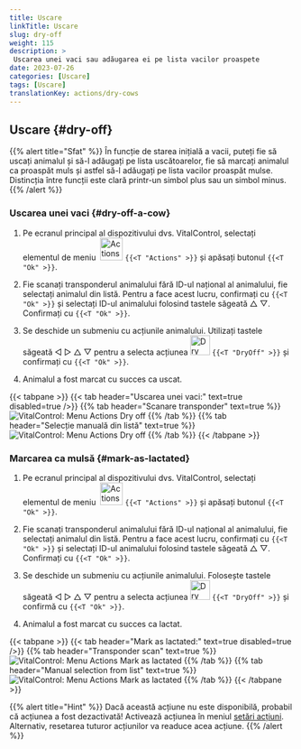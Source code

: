 ```yaml
---
title: Uscare
linkTitle: Uscare
slug: dry-off
weight: 115
description: >
 Uscarea unei vaci sau adăugarea ei pe lista vacilor proaspete
date: 2023-07-26
categories: [Uscare]
tags: [Uscare]
translationKey: actions/dry-cows
---
```


## Uscare {#dry-off}

{{% alert title="Sfat" %}}
În funcție de starea inițială a vacii, puteți fie să uscați animalul și să-l adăugați pe lista uscătoarelor, fie să marcați animalul ca proaspăt muls și astfel să-l adăugați pe lista vacilor proaspăt mulse. Distincția între funcții este clară printr-un simbol plus sau un simbol minus.
{{% /alert %}}

### Uscarea unei vaci {#dry-off-a-cow}

1. Pe ecranul principal al dispozitivului dvs. VitalControl, selectați elementul de meniu &nbsp;<img src="/icons/actions.svg" width="40" align="bottom" alt="Actions" /> `{{<T "Actions" >}}` și apăsați butonul `{{<T "Ok" >}}`.

2. Fie scanați transponderul animalului fără ID-ul național al animalului, fie selectați animalul din listă. Pentru a face acest lucru, confirmați cu `{{<T "Ok" >}}` și selectați ID-ul animalului folosind tastele săgeată △ ▽. Confirmați cu `{{<T "Ok" >}}`.

3. Se deschide un submeniu cu acțiunile animalului. Utilizați tastele săgeată ◁ ▷ △ ▽ pentru a selecta acțiunea <img src="/icons/actions/dryoff-plus.svg" width="35" align="bottom" alt="Dry off" /> `{{<T "DryOff" >}}` și confirmați cu `{{<T "Ok" >}}`.

4. Animalul a fost marcat cu succes ca uscat.

{{< tabpane >}}
{{< tab header="Uscarea unei vaci:" text=true disabled=true />}}
{{% tab header="Scanare transponder" text=true %}}
![VitalControl: Menu Actions Dry off](../images/dryoff-scan.png "Uscarea unei vaci")
{{% /tab %}}
{{% tab header="Selecție manuală din listă" text=true %}}
![VitalControl: Menu Actions Dry off](../images/dryoff.png "Uscarea unei vaci")
{{% /tab %}}
{{< /tabpane >}}

### Marcarea ca mulsă {#mark-as-lactated}

1. Pe ecranul principal al dispozitivului dvs. VitalControl, selectați elementul de meniu &nbsp;<img src="/icons/actions.svg" width="40" align="bottom" alt="Actions" /> `{{<T "Actions" >}}` și apăsați butonul `{{<T "Ok" >}}`.

2. Fie scanați transponderul animalului fără ID-ul național al animalului, fie selectați animalul din listă. Pentru a face acest lucru, confirmați cu `{{<T "Ok" >}}` și selectați ID-ul animalului folosind tastele săgeată △ ▽. Confirmați cu `{{<T "Ok" >}}`.

3. Se deschide un submeniu cu acțiunile animalului. Folosește tastele săgeată ◁ ▷ △ ▽ pentru a selecta acțiunea <img src="/icons/actions/dryoff-minus.svg" width="35" align="bottom" alt="Dry off" /> `{{<T "DryOff" >}}` și confirmă cu `{{<T "Ok" >}}`.

4. Animalul a fost marcat cu succes ca lactat.

{{< tabpane >}}
{{< tab header="Mark as lactated:" text=true disabled=true />}}
{{% tab header="Transponder scan" text=true %}}
![VitalControl: Menu Actions Mark as lactated](../images/lactated-scan.png "Mark as lactated")
{{% /tab %}}
{{% tab header="Manual selection from list" text=true %}}
![VitalControl: Menu Actions Mark as lactated](../images/lactated.png "Mark as lactated")
{{% /tab %}}
{{< /tabpane >}}

{{% alert title="Hint" %}}
Dacă această acțiune nu este disponibilă, probabil că acțiunea a fost dezactivată! Activează acțiunea în meniul [setări acțiuni](../setting). Alternativ, resetarea tuturor acțiunilor va readuce acea acțiune.
{{% /alert %}}
